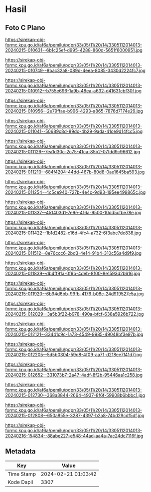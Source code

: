 # Hasil

## Foto C Plano

https://sirekap-obj-formc.kpu.go.id/af6a/pemilu/pdpr/33/05/11/20/14/3305112014013-20240215-010631--6b1c25ef-d995-4288-860d-5651f6000951.jpg

https://sirekap-obj-formc.kpu.go.id/af6a/pemilu/pdpr/33/05/11/20/14/3305112014013-20240215-010749--8bac32a8-089d-4eea-8085-3430d2224fc7.jpg

https://sirekap-obj-formc.kpu.go.id/af6a/pemilu/pdpr/33/05/11/20/14/3305112014013-20240215-010912--b755e696-1a9b-48ea-a632-d41631cbf30f.jpg

https://sirekap-obj-formc.kpu.go.id/af6a/pemilu/pdpr/33/05/11/20/14/3305112014013-20240215-010956--2e79ffae-b996-4293-a865-7876d7174e29.jpg

https://sirekap-obj-formc.kpu.go.id/af6a/pemilu/pdpr/33/05/11/20/14/3305112014013-20240215-011041--50689c8d-89dc-4b29-9ada-41ce9d14fcc5.jpg

https://sirekap-obj-formc.kpu.go.id/af6a/pemilu/pdpr/33/05/11/20/14/3305112014013-20240215-011126--7ea1d30c-2c75-41ca-85b2-07fdd9c96612.jpg

https://sirekap-obj-formc.kpu.go.id/af6a/pemilu/pdpr/33/05/11/20/14/3305112014013-20240215-011210--684f4204-44dd-467b-80d8-0ae1645ba593.jpg

https://sirekap-obj-formc.kpu.go.id/af6a/pemilu/pdpr/33/05/11/20/14/3305112014013-20240215-011254--4c5ce940-727b-4e4c-9d93-195ee499865c.jpg

https://sirekap-obj-formc.kpu.go.id/af6a/pemilu/pdpr/33/05/11/20/14/3305112014013-20240215-011337--451403d1-7e9e-416a-9500-10dd5cfbe78e.jpg

https://sirekap-obj-formc.kpu.go.id/af6a/pemilu/pdpr/33/05/11/20/14/3305112014013-20240215-011422--1b1d2482-c16d-4fc4-a732-6f3abe7de838.jpg

https://sirekap-obj-formc.kpu.go.id/af6a/pemilu/pdpr/33/05/11/20/14/3305112014013-20240215-011512--8e76ccc6-2bd3-4e14-91b4-310c56a4d9f9.jpg

https://sirekap-obj-formc.kpu.go.id/af6a/pemilu/pdpr/33/05/11/20/14/3305112014013-20240215-011839--db4ff91a-0f9b-4deb-8f00-8e1593d2b616.jpg

https://sirekap-obj-formc.kpu.go.id/af6a/pemilu/pdpr/33/05/11/20/14/3305112014013-20240215-011920--6b94d6bb-99fb-4176-b08c-24d919527e5a.jpg

https://sirekap-obj-formc.kpu.go.id/af6a/pemilu/pdpr/33/05/11/20/14/3305112014013-20240215-012029--3a5b3f22-b978-490a-bfcf-638a5926b722.jpg

https://sirekap-obj-formc.kpu.go.id/af6a/pemilu/pdpr/33/05/11/20/14/3305112014013-20240215-012121--33441c9c-1a73-4549-9985-49048bf3e97b.jpg

https://sirekap-obj-formc.kpu.go.id/af6a/pemilu/pdpr/33/05/11/20/14/3305112014013-20240215-012205--5d5b0304-59d8-4f09-aa71-d218ee7f41d7.jpg

https://sirekap-obj-formc.kpu.go.id/af6a/pemilu/pdpr/33/05/11/20/14/3305112014013-20240215-012652--331073b7-2a47-4adf-8f2b-95446aa1c258.jpg

https://sirekap-obj-formc.kpu.go.id/af6a/pemilu/pdpr/33/05/11/20/14/3305112014013-20240215-012730--368a3844-2664-4937-8f6f-59908b6bbbc1.jpg

https://sirekap-obj-formc.kpu.go.id/af6a/pemilu/pdpr/33/05/11/20/14/3305112014013-20240215-012808--650a855e-3287-4397-b2a8-74bd29cdf5df.jpg

https://sirekap-obj-formc.kpu.go.id/af6a/pemilu/pdpr/33/05/11/20/14/3305112014013-20240216-154834--88abe227-e548-44ad-aa4a-7ac24dc7116f.jpg


## Metadata

| Key        | Value               |
| ---------- | ------------------- |
| Time Stamp | 2024-02-21 01:03:42 |
| Kode Dapil | 3307                |



